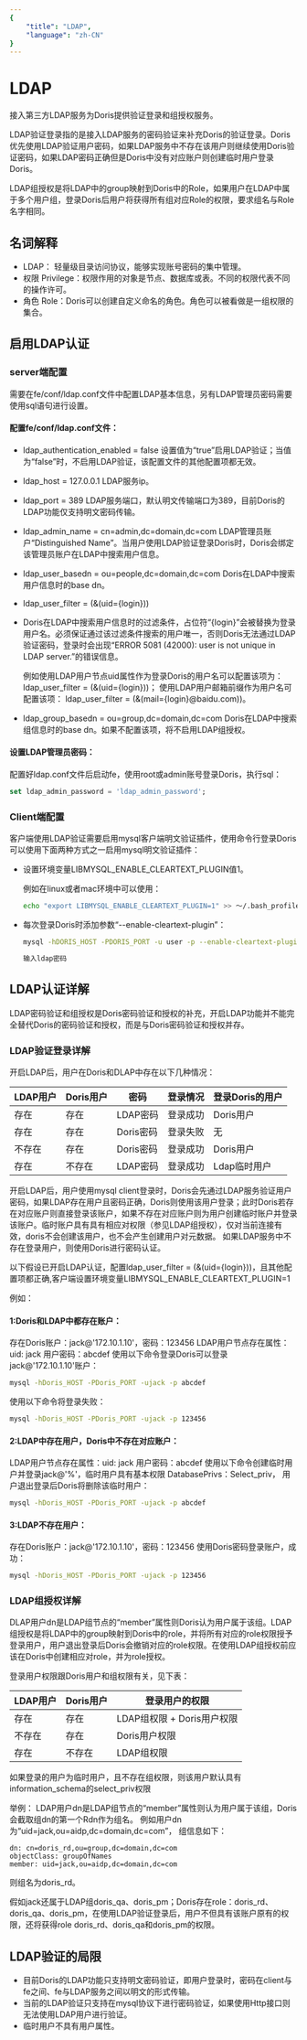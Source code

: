 ```yaml
---
{
    "title": "LDAP",
    "language": "zh-CN"
}
---
```


<!-- 
Licensed to the Apache Software Foundation (ASF) under one
or more contributor license agreements.  See the NOTICE file
distributed with this work for additional information
regarding copyright ownership.  The ASF licenses this file
to you under the Apache License, Version 2.0 (the
"License"); you may not use this file except in compliance
with the License.  You may obtain a copy of the License at

  http://www.apache.org/licenses/LICENSE-2.0

Unless required by applicable law or agreed to in writing,
software distributed under the License is distributed on an
"AS IS" BASIS, WITHOUT WARRANTIES OR CONDITIONS OF ANY
KIND, either express or implied.  See the License for the
specific language governing permissions and limitations
under the License.
-->

# LDAP

接入第三方LDAP服务为Doris提供验证登录和组授权服务。

LDAP验证登录指的是接入LDAP服务的密码验证来补充Doris的验证登录。Doris优先使用LDAP验证用户密码，如果LDAP服务中不存在该用户则继续使用Doris验证密码，如果LDAP密码正确但是Doris中没有对应账户则创建临时用户登录Doris。

LDAP组授权是将LDAP中的group映射到Doris中的Role，如果用户在LDAP中属于多个用户组，登录Doris后用户将获得所有组对应Role的权限，要求组名与Role名字相同。

## 名词解释

- LDAP： 轻量级目录访问协议，能够实现账号密码的集中管理。
- 权限 Privilege：权限作用的对象是节点、数据库或表。不同的权限代表不同的操作许可。
- 角色 Role：Doris可以创建自定义命名的角色。角色可以被看做是一组权限的集合。

## 启用LDAP认证

### server端配置

需要在fe/conf/ldap.conf文件中配置LDAP基本信息，另有LDAP管理员密码需要使用sql语句进行设置。

#### 配置fe/conf/ldap.conf文件：

- ldap_authentication_enabled = false
  设置值为“true”启用LDAP验证；当值为“false”时，不启用LDAP验证，该配置文件的其他配置项都无效。

- ldap_host = 127.0.0.1
  LDAP服务ip。

- ldap_port = 389
  LDAP服务端口，默认明文传输端口为389，目前Doris的LDAP功能仅支持明文密码传输。

- ldap_admin_name = cn=admin,dc=domain,dc=com
  LDAP管理员账户“Distinguished Name”。当用户使用LDAP验证登录Doris时，Doris会绑定该管理员账户在LDAP中搜索用户信息。

- ldap_user_basedn = ou=people,dc=domain,dc=com
  Doris在LDAP中搜索用户信息时的base dn。

- ldap_user_filter = (&(uid={login}))

- Doris在LDAP中搜索用户信息时的过滤条件，占位符“{login}”会被替换为登录用户名。必须保证通过该过滤条件搜索的用户唯一，否则Doris无法通过LDAP验证密码，登录时会出现“ERROR 5081 (42000): user is not unique in LDAP server.”的错误信息。

  例如使用LDAP用户节点uid属性作为登录Doris的用户名可以配置该项为：
  ldap_user_filter = (&(uid={login}))；
  使用LDAP用户邮箱前缀作为用户名可配置该项：
  ldap_user_filter = (&(mail={login}@baidu.com))。

- ldap_group_basedn = ou=group,dc=domain,dc=com
  Doris在LDAP中搜索组信息时的base dn。如果不配置该项，将不启用LDAP组授权。

#### 设置LDAP管理员密码：

配置好ldap.conf文件后启动fe，使用root或admin账号登录Doris，执行sql：

```sql
set ldap_admin_password = 'ldap_admin_password';
```

### Client端配置

客户端使用LDAP验证需要启用mysql客户端明文验证插件，使用命令行登录Doris可以使用下面两种方式之一启用mysql明文验证插件：

- 设置环境变量LIBMYSQL_ENABLE_CLEARTEXT_PLUGIN值1。

  例如在linux或者mac环境中可以使用：

  ```bash
  echo "export LIBMYSQL_ENABLE_CLEARTEXT_PLUGIN=1" >> ～/.bash_profile && source ～/.bash_profile
  ```

- 每次登录Doris时添加参数“--enable-cleartext-plugin”：

  ```bash
  mysql -hDORIS_HOST -PDORIS_PORT -u user -p --enable-cleartext-plugin
  
  输入ldap密码
  ```

## LDAP认证详解

LDAP密码验证和组授权是Doris密码验证和授权的补充，开启LDAP功能并不能完全替代Doris的密码验证和授权，而是与Doris密码验证和授权并存。

### LDAP验证登录详解

开启LDAP后，用户在Doris和DLAP中存在以下几种情况：

| LDAP用户 | Doris用户 | 密码      | 登录情况 | 登录Doris的用户 |
| -------- | --------- | --------- | -------- | --------------- |
| 存在     | 存在      | LDAP密码  | 登录成功 | Doris用户       |
| 存在     | 存在      | Doris密码 | 登录失败 | 无              |
| 不存在   | 存在      | Doris密码 | 登录成功 | Doris用户       |
| 存在     | 不存在    | LDAP密码  | 登录成功 | Ldap临时用户    |

开启LDAP后，用户使用mysql client登录时，Doris会先通过LDAP服务验证用户密码，如果LDAP存在用户且密码正确，Doris则使用该用户登录；此时Doris若存在对应账户则直接登录该账户，如果不存在对应账户则为用户创建临时账户并登录该账户。临时账户具有具有相应对权限（参见LDAP组授权），仅对当前连接有效，doris不会创建该用户，也不会产生创建用户对元数据。
如果LDAP服务中不存在登录用户，则使用Doris进行密码认证。

以下假设已开启LDAP认证，配置ldap_user_filter = (&(uid={login}))，且其他配置项都正确,客户端设置环境变量LIBMYSQL_ENABLE_CLEARTEXT_PLUGIN=1

例如：

#### 1:Doris和LDAP中都存在账户：

存在Doris账户：jack@'172.10.1.10'，密码：123456
LDAP用户节点存在属性：uid: jack 用户密码：abcdef
使用以下命令登录Doris可以登录jack@'172.10.1.10'账户：

```bash
mysql -hDoris_HOST -PDoris_PORT -ujack -p abcdef
```

使用以下命令将登录失败：

```bash
mysql -hDoris_HOST -PDoris_PORT -ujack -p 123456
```

#### 2:LDAP中存在用户，Doris中不存在对应账户：

LDAP用户节点存在属性：uid: jack 用户密码：abcdef
使用以下命令创建临时用户并登录jack@'%'，临时用户具有基本权限 DatabasePrivs：Select_priv， 用户退出登录后Doris将删除该临时用户：

```bash
mysql -hDoris_HOST -PDoris_PORT -ujack -p abcdef
```

#### 3:LDAP不存在用户：

存在Doris账户：jack@'172.10.1.10'，密码：123456
使用Doris密码登录账户，成功：

```bash
mysql -hDoris_HOST -PDoris_PORT -ujack -p 123456
```

### LDAP组授权详解

DLAP用户dn是LDAP组节点的“member”属性则Doris认为用户属于该组。LDAP组授权是将LDAP中的group映射到Doris中的role，并将所有对应的role权限授予登录用户，用户退出登录后Doris会撤销对应的role权限。在使用LDAP组授权前应该在Doris中创建相应对role，并为role授权。

登录用户权限跟Doris用户和组权限有关，见下表：

| LDAP用户 | Doris用户 | 登录用户的权限             |
| -------- | --------- | -------------------------- |
| 存在     | 存在      | LDAP组权限 + Doris用户权限 |
| 不存在   | 存在      | Doris用户权限              |
| 存在     | 不存在    | LDAP组权限                 |

如果登录的用户为临时用户，且不存在组权限，则该用户默认具有information_schema的select_priv权限

举例：
LDAP用户dn是LDAP组节点的“member”属性则认为用户属于该组，Doris会截取组dn的第一个Rdn作为组名。
例如用户dn为“uid=jack,ou=aidp,dc=domain,dc=com”， 组信息如下：

```text
dn: cn=doris_rd,ou=group,dc=domain,dc=com  
objectClass: groupOfNames  
member: uid=jack,ou=aidp,dc=domain,dc=com  
```

则组名为doris_rd。

假如jack还属于LDAP组doris_qa、doris_pm；Doris存在role：doris_rd、doris_qa、doris_pm，在使用LDAP验证登录后，用户不但具有该账户原有的权限，还将获得role doris_rd、doris_qa和doris_pm的权限。

## LDAP验证的局限

- 目前Doris的LDAP功能只支持明文密码验证，即用户登录时，密码在client与fe之间、fe与LDAP服务之间以明文的形式传输。
- 当前的LDAP验证只支持在mysql协议下进行密码验证，如果使用Http接口则无法使用LDAP用户进行验证。
- 临时用户不具有用户属性。